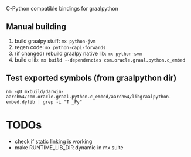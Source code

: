 C-Python compatible bindings for graalpython



## Manual building

1. build graalpy stuff: `mx python-jvm`
2. regen code: `mx python-capi-forwards`
3. (if changed) rebuild graalpy native lib: `mx python-svm`
4. build c lib: `mx build --dependencies com.oracle.graal.python.c_embed`

## Test exported symbols (from graalpython dir)
`nm -gU mxbuild/darwin-aarch64/com.oracle.graal.python.c_embed/aarch64/libgraalpython-embed.dylib | grep -i "T _Py"`


# TODOs

- check if static linking is working
- make RUNTIME_LIB_DIR dynamic in mx suite